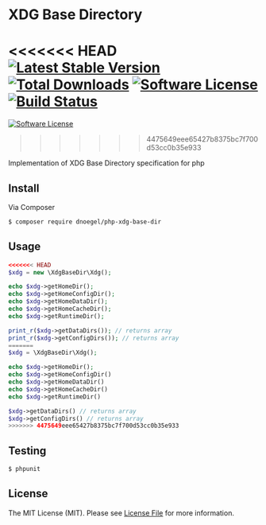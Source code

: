 # XDG Base Directory

<<<<<<< HEAD
[![Latest Stable Version](https://img.shields.io/packagist/v/dnoegel/php-xdg-base-dir.svg?style=flat-square)](https://packagist.org/packages/dnoegel/php-xdg-base-dir)
[![Total Downloads](https://img.shields.io/packagist/dt/dnoegel/php-xdg-base-dir.svg?style=flat-square)](https://packagist.org/packages/dnoegel/php-xdg-base-dir)
[![Software License](https://img.shields.io/badge/license-MIT-brightgreen.svg?style=flat-square)](LICENSE.md)
[![Build Status](https://img.shields.io/travis/dnoegel/php-xdg-base-dir/master.svg?style=flat-square)](https://travis-ci.org/dnoegel/php-xdg-base-dir)
=======
[![Software License](https://img.shields.io/badge/license-MIT-brightgreen.svg?style=flat-square)](LICENSE.md)
>>>>>>> 4475649eee65427b8375bc7f700d53cc0b35e933

Implementation of XDG Base Directory  specification for php

## Install

Via Composer

``` bash
$ composer require dnoegel/php-xdg-base-dir
```

## Usage

``` php
<<<<<<< HEAD
$xdg = new \XdgBaseDir\Xdg();

echo $xdg->getHomeDir();
echo $xdg->getHomeConfigDir();
echo $xdg->getHomeDataDir();
echo $xdg->getHomeCacheDir();
echo $xdg->getRuntimeDir();

print_r($xdg->getDataDirs()); // returns array
print_r($xdg->getConfigDirs()); // returns array
=======
$xdg = \XdgBaseDir\Xdg();

echo $xdg->getHomeDir();
echo $xdg->getHomeConfigDir()
echo $xdg->getHomeDataDir()
echo $xdg->getHomeCacheDir()
echo $xdg->getRuntimeDir()

$xdg->getDataDirs() // returns array
$xdg->getConfigDirs() // returns array
>>>>>>> 4475649eee65427b8375bc7f700d53cc0b35e933
```

## Testing

``` bash
$ phpunit
```

## License

The MIT License (MIT). Please see [License File](https://github.com/dnoegel/php-xdg-base-dir/blob/master/LICENSE) for more information.

